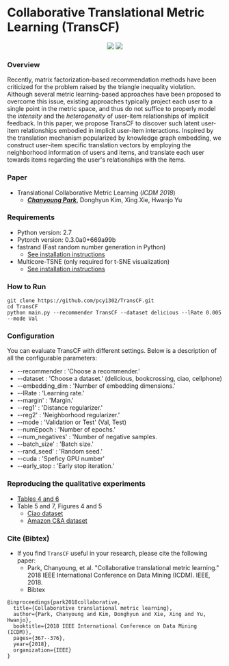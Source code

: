 # Collaborative Translational Metric Learning (TransCF)

<p align="center">
    <a href="https://icdm2018.org/" alt="Conference">
        <img src="https://img.shields.io/badge/ICDM'18-brightgreen" /></a>   
    <a href="https://pytorch.org/" alt="PyTorch">
      <img src="https://img.shields.io/badge/PyTorch-%23EE4C2C.svg?e&logo=PyTorch&logoColor=white" /></a>   
</p>

### Overview
Recently, matrix factorization-based recommendation methods have been criticized for the problem raised by the triangle inequality violation. Although several metric learning-based approaches have been proposed to overcome this issue, existing approaches typically project each user to a single point in the metric space, and thus do not suffice to properly model the *intensity* and the *heterogeneity* of user-item relationships of implicit feedback. In this paper, we propose TransCF to discover such latent user-item relationships embodied in implicit user-item interactions. Inspired by the translation mechanism popularized by knowledge graph embedding, we construct user-item specific translation vectors by employing the neighborhood information of users and items, and translate each user towards items regarding the user's relationships with the items.

### Paper
- Translational Collaborative Metric Learning (*ICDM 2018*)
  - [_**Chanyoung Park**_](http://pcy1302.github.io), Donghyun Kim, Xing Xie, Hwanjo Yu

### Requirements

- Python version: 2.7
- Pytorch version: 0.3.0a0+669a99b
- fastrand (Fast random number generation in Python)
  - [See installation instructions](https://github.com/pcy1302/fastrand)
- Multicore-TSNE (only required for t-SNE visualization)
  - [See installation instructions](https://github.com/pcy1302/Multicore-TSNE)
  

### How to Run

```
git clone https://github.com/pcy1302/TransCF.git
cd TransCF
python main.py --recommender TransCF --dataset delicious --lRate 0.005 --mode Val
```

### Configuration
You can evaluate TransCF with different settings. Below is a description of all the configurable parameters:

- --recommender : 'Choose a recommender.'
- --dataset : 'Choose a dataset.' (delicious, bookcrossing, ciao, cellphone)
- --embedding_dim : 'Number of embedding dimensions.'
- --lRate :  'Learning rate.'
- --margin' : 'Margin.'
- --reg1' : 'Distance regularizer.'
- --reg2' : 'Neighborhood regularizer.'
- --mode : 'Validation or Test'	(Val, Test)
- --numEpoch : 'Number of epochs.'
- --num_negatives' : 'Number of negative samples.
- --batch_size' : 'Batch size.'
- --rand_seed' : 'Random seed.'
- --cuda : 'Speficy GPU number'
- --early_stop : 'Early stop iteration.'


### Reproducing the qualitative experiments 
- [Tables 4 and 6](https://github.com/pcy1302/TransCF/blob/master/Qualitative_Intensity_Table_4_6.ipynb) 
- Table 5 and 7, Figures 4 and 5
  - [Ciao dataset](https://github.com/pcy1302/TransCF/blob/master/Qualitative_Ciao.ipynb) 
  - [Amazon C&A dataset](https://github.com/pcy1302/TransCF/blob/master/Qualitative_Amazon.ipynb)

### Cite (Bibtex)
- If you find ``TransCF`` useful in your research, please cite the following paper:
  - Park, Chanyoung, et al. "Collaborative translational metric learning." 2018 IEEE International Conference on Data Mining (ICDM). IEEE, 2018.
  - Bibtex
```
@inproceedings{park2018collaborative,
  title={Collaborative translational metric learning},
  author={Park, Chanyoung and Kim, Donghyun and Xie, Xing and Yu, Hwanjo},
  booktitle={2018 IEEE International Conference on Data Mining (ICDM)},
  pages={367--376},
  year={2018},
  organization={IEEE}
}
```
